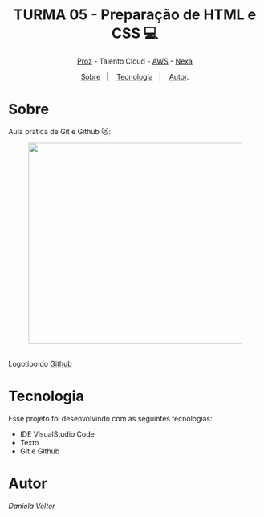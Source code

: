 <h1 align="center"> TURMA 05 - Preparação de HTML e CSS 💻 </h1>

<p align="center"> <a href="https://prozeducacao.com.br/" target="_blank">Proz</a> - Talento Cloud - <a href="https://aws.amazon.com/pt/" target="_blank">AWS</a> - <a href="https://www.nexaresources.com/" target="_blank">Nexa</a> </p>

<p align="center">
<a href="#sobre">Sobre</a>&nbsp;&nbsp;&nbsp|&nbsp;&nbsp;&nbsp;
<a href="#tecnologia">Tecnologia</a>&nbsp;&nbsp;&nbsp|&nbsp;&nbsp;&nbsp;
<a href="#autor">Autor</a>.</p>

# Sobre 

Aula pratica de Git e Github 😻: 


<p align="center">
  <figure>
<img src="https://github.com/Daniela2319/Aula_github/assets/106537496/9720039e-075f-4462-be61-dd7e7363f417" height="400" width="800">
  </figure>
  <br>
   <figcaption>Logotipo do <a href="https://github.com" target="_blank">Github</a></figcaption>
</p>


# Tecnologia 
Esse projeto foi desenvolvindo com as seguintes tecnologias:

* IDE VisualStudio Code
* Texto
* Git e Github

# Autor 
  
  _Daniela Velter_
